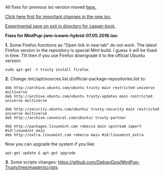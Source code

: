 All fixes for previous iso version moved [here.](https://github.com/DebianDog/MintPup-Trusty/blob/a84b068604c441721cfcf059119035d875cdc30f/Bugs-and-Fixes.md)

[Click here first for important changes in the new iso.](https://github.com/DebianDog/MintPup-Trusty/blob/d690419d3d86aa8ce58ce8d13ddada190c68a467/Bugs-and-Fixes.md)

[Experimental save on exit in directory for casper-boot.](https://github.com/DebianDog/MintPup-Trusty/blob/master/Extra-options.md)


**Fixes for MintPup-jwm-icewm-hybrid-07.05.2016.iso:**

**1.** Some Firefox functions as "Open link in new tab" do not work. The latest Firefox version in the repository is special Mint build. I guess it will be fixed in time. Till then if you use Firefox downgrade it to the official Ubuntu version:
```
sudo apt-get -t trusty install firefox
``` 

**2.** Change /etc/apt/sources.list.d/official-package-repositories.list to:

```
deb http://archive.ubuntu.com/ubuntu trusty main restricted universe multiverse
deb http://archive.ubuntu.com/ubuntu trusty-updates main restricted universe multiverse

deb http://security.ubuntu.com/ubuntu/ trusty-security main restricted universe multiverse
deb http://archive.canonical.com/ubuntu/ trusty partner

deb http://packages.linuxmint.com rebecca main upstream import  #id:linuxmint_main
deb http://extra.linuxmint.com rebecca main #id:linuxmint_extra

```

Now you can upgrade the system if you like:

```
apt-get update & apt-get upgrade
```

**3.** Some scripts changes:
https://github.com/DebianDog/MintPup-Trusty/tree/master/scripts

